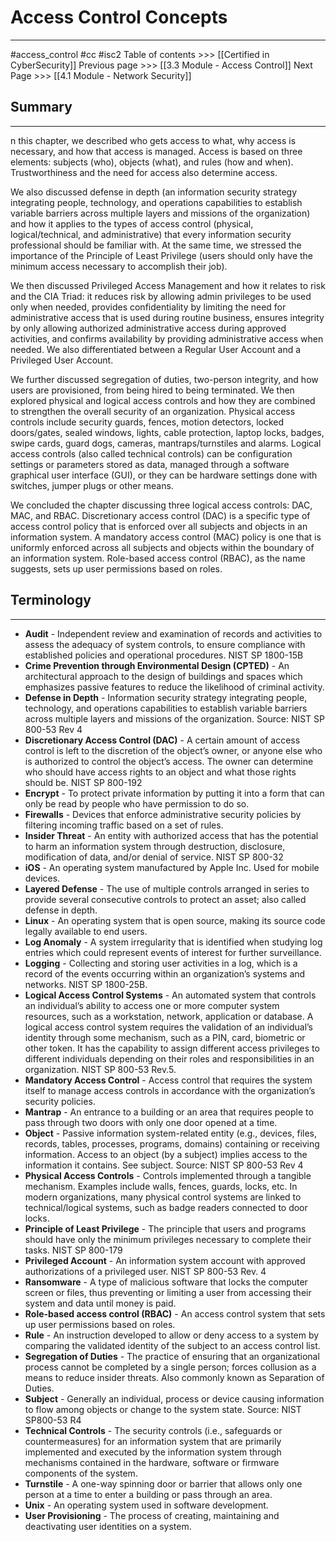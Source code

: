 # Access Control Concepts
---
#access_control  #cc #isc2
Table of contents >>> [[Certified in CyberSecurity]]
Previous page >>> [[3.3 Module  - Access Control]]
Next Page >>> [[4.1 Module  - Network Security]]

## Summary
---
n this chapter, we described who gets access to what, why access is necessary, and how that access is managed. Access is based on three elements: subjects (who), objects (what), and rules (how and when). Trustworthiness and the need for access also determine access. 

We also discussed defense in depth (an information security strategy integrating people, technology, and operations capabilities to establish variable barriers across multiple layers and missions of the organization) and how it applies to the types of access control (physical, logical/technical, and administrative) that every information security professional should be familiar with. At the same time, we stressed the importance of the Principle of Least Privilege (users should only have the minimum access necessary to accomplish their job).  

We then discussed Privileged Access Management and how it relates to risk and the CIA Triad: it reduces risk by allowing admin privileges to be used only when needed, provides confidentiality by limiting the need for administrative access that is used during routine business, ensures integrity by only allowing authorized administrative access during approved activities, and confirms availability by providing administrative access when needed. We also differentiated between a Regular User Account and a Privileged User Account.

We further discussed segregation of duties, two-person integrity, and how users are provisioned, from being hired to being terminated. We then explored physical and logical access controls and how they are combined to strengthen the overall security of an organization. Physical access controls include security guards, fences, motion detectors, locked doors/gates, sealed windows, lights, cable protection, laptop locks, badges, swipe cards, guard dogs, cameras, mantraps/turnstiles and alarms. Logical access controls (also called technical controls) can be configuration settings or parameters stored as data, managed through a software graphical user interface (GUI), or they can be hardware settings done with switches, jumper plugs or other means.  

We concluded the chapter discussing three logical access controls: DAC, MAC, and RBAC. Discretionary access control (DAC) is a specific type of access control policy that is enforced over all subjects and objects in an information system. A mandatory access control (MAC) policy is one that is uniformly enforced across all subjects and objects within the boundary of an information system. Role-based access control (RBAC), as the name suggests, sets up user permissions based on roles.
## Terminology
---
- **Audit** - Independent review and examination of records and activities to assess the adequacy of system controls, to ensure compliance with established policies and operational procedures. NIST SP 1800-15B
- **Crime Prevention through Environmental Design (CPTED)** - An architectural approach to the design of buildings and spaces which emphasizes passive features to reduce the likelihood of criminal activity.
- **Defense in Depth** - Information security strategy integrating people, technology, and operations capabilities to establish variable barriers across multiple layers and missions of the organization. Source: NIST SP 800-53 Rev 4
- **Discretionary Access Control (DAC)** - A certain amount of access control is left to the discretion of the object’s owner, or anyone else who is authorized to control the object’s access. The owner can determine who should have access rights to an object and what those rights should be. NIST SP 800-192
- **Encrypt** - To protect private information by putting it into a form that can only be read by people who have permission to do so.
- **Firewalls** - Devices that enforce administrative security policies by filtering incoming traffic based on a set of rules.
-  **Insider Threat** - An entity with authorized access that has the potential to harm an information system through destruction, disclosure, modification of data, and/or denial of service. NIST SP 800-32
- **iOS** - An operating system manufactured by Apple Inc. Used for mobile devices.
- **Layered Defense** - The use of multiple controls arranged in series to provide several consecutive controls to protect an asset; also called defense in depth. 
- **Linux** - An operating system that is open source, making its source code legally available to end users.
- **Log Anomaly** - A system irregularity that is identified when studying log entries which could represent events of interest for further surveillance.
- **Logging** - Collecting and storing user activities in a log, which is a record of the events occurring within an organization’s systems and networks. NIST SP 1800-25B.
- **Logical Access Control Systems** - An automated system that controls an individual’s ability to access one or more computer system resources, such as a workstation, network, application or database. A logical access control system requires the validation of an individual’s identity through some mechanism, such as a PIN, card, biometric or other token. It has the capability to assign different access privileges to different individuals depending on their roles and responsibilities in an organization. NIST SP 800-53 Rev.5.
- **Mandatory Access Control** - Access control that requires the system itself to manage access controls in accordance with the organization’s security policies.
- **Mantrap** - An entrance to a building or an area that requires people to pass through two doors with only one door opened at a time.
- **Object** - Passive information system-related entity (e.g., devices, files, records, tables, processes, programs, domains) containing or receiving information. Access to an object (by a subject) implies access to the information it contains. See subject. Source: NIST SP 800-53 Rev 4
- **Physical Access Controls** - Controls implemented through a tangible mechanism. Examples include walls, fences, guards, locks, etc. In modern organizations, many physical control systems are linked to technical/logical systems, such as badge readers connected to door locks.
- **Principle of Least Privilege** - The principle that users and programs should have only the minimum privileges necessary to complete their tasks. NIST SP 800-179
- **Privileged Account** - An information system account with approved authorizations of a privileged user. NIST SP 800-53 Rev. 4
- **Ransomware** - A type of malicious software that locks the computer screen or files, thus preventing or limiting a user from accessing their system and data until money is paid.
- **Role-based access control (RBAC)** - An access control system that sets up user permissions based on roles.
- **Rule** - An instruction developed to allow or deny access to a system by comparing the validated identity of the subject to an access control list.
- **Segregation of Duties** - The practice of ensuring that an organizational process cannot be completed by a single person; forces collusion as a means to reduce insider threats. Also commonly known as Separation of Duties.
- **Subject** - Generally an individual, process or device causing information to flow among objects or change to the system state. Source: NIST SP800-53 R4
- **Technical Controls** - The security controls (i.e., safeguards or countermeasures) for an information system that are primarily implemented and executed by the information system through mechanisms contained in the hardware, software or firmware components of the system.
- **Turnstile** - A one-way spinning door or barrier that allows only one person at a time to enter a building or pass through an area.
- **Unix** - An operating system used in software development.
- **User Provisioning** - The process of creating, maintaining and deactivating user identities on a system.